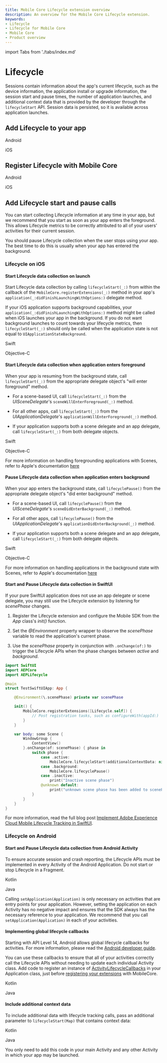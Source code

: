 ```yaml
---
title: Mobile Core Lifecycle extension overview
description: An overview for the Mobile Core Lifecycle extension.
keywords:
- Lifecycle
- Lifecycle for Mobile Core
- Mobile Core
- Product overview
---
```


import Tabs from './tabs/index.md'

# Lifecycle

Sessions contain information about the app's current lifecycle, such as the device information, the application install or upgrade information, the session start and pause times, the number of application launches, and additional context data that is provided by the developer through the `lifecycleStart` API. Session data is persisted, so it is available across application launches.

## Add Lifecycle to your app

<TabsBlock orientation="horizontal" slots="heading, content" repeat="2"/>

Android

<Tabs query="platform=android&task=add"/>

iOS

<Tabs query="platform=ios&task=add"/>

<!--- React Native

<Tabs query="platform=react-native&task=add"/>

Flutter

<Tabs query="platform=flutter&task=add"/> --->

## Register Lifecycle with Mobile Core

<TabsBlock orientation="horizontal" slots="heading, content" repeat="2"/>

Android

<Tabs query="platform=android&task=register"/>

iOS

<Tabs query="platform=ios&task=register"/>

## Add Lifecycle start and pause calls

You can start collecting Lifecycle information at any time in your app, but we recommend that you start as soon as your app enters the foreground. This allows Lifecycle metrics to be correctly attributed to all of your users' activities for their current session.

You should pause Lifecycle collection when the user stops using your app. The best time to do this is usually when your app has entered the background.

### Lifecycle on iOS

#### Start Lifecycle data collection on launch

Start Lifecycle data collection by calling `lifecycleStart(_:)` from within the callback of the `MobileCore.registerExtensions(_:)` method in your app's `application(_:didFinishLaunchingWithOptions:)` delegate method.

If your iOS application supports background capabilities, your `application(_:didFinishLaunchingWithOptions:)` method might be called when iOS launches your app in the background. If you do not want background launches to count towards your lifecycle metrics, then `lifecycleStart(_:)` should only be called when the application state is not equal to `UIApplicationStateBackground`.

<TabsBlock orientation="horizontal" slots="heading, content" repeat="2"/>

Swift

<Tabs query="platform=ios-swift&task=start-lifecycle-didfinishlaunch"/>

Objective-C

<Tabs query="platform=ios-objc&task=start-lifecycle-didfinishlaunch"/>


#### Start Lifecycle data collection when application enters foreground

When your app is resuming from the background state, call `lifecycleStart(_:)` from the appropriate delegate object's "will enter foreground" method.

* For a scene-based UI, call `lifecycleStart(_:)` from the _UISceneDelegate_'s `sceneWillEnterForeground(_:)` method.

* For all other apps, call `lifecycleStart(_:)` from the _UIApplicationDelegate_'s `applicationWillEnterForeground(_:)` method.

* If your application supports both a scene delegate and an app delegate, call `lifecycleStart(_:)` from both delegate objects.

<TabsBlock orientation="horizontal" slots="heading, content" repeat="2"/>

Swift

<Tabs query="platform=ios-swift&task=willenterforeground"/>

Objective-C

<Tabs query="platform=ios-objc&task=willenterforeground"/>

<InlineAlert variant="info" slots="text"/>

For more information on handling foregrounding applications with Scenes, refer to Apple's documentation [here](https://developer.apple.com/documentation/uikit/app_and_environment/scenes/preparing_your_ui_to_run_in_the_foreground)

#### Pause Lifecycle data collection when application enters background

When your app enters the background state, call `lifecyclePause()` from the appropriate delegate object's "did enter background" method.

* For a scene-based UI, call `lifecyclePause()` from the _UISceneDelegate_'s `sceneDidEnterBackground(_:)` method.

* For all other apps, call `lifecyclePause()` from the _UIApplicationDelegate_'s `applicationDidEnterBackground(_:)` method.

* If your application supports both a scene delegate and an app delegate, call `lifecycleStart(_:)` from both delegate objects.

<TabsBlock orientation="horizontal" slots="heading, content" repeat="2"/>

Swift

<Tabs query="platform=ios-swift&task=didenterbackground"/>

Objective-C

<Tabs query="platform=ios-objc&task=didenterbackground"/>

<InlineAlert variant="info" slots="text"/>

For more information on handling applications in the background state with Scenes, refer to Apple's documentation [here](https://developer.apple.com/documentation/uikit/app_and_environment/scenes/preparing_your_ui_to_run_in_the_background)

#### Start and Pause Lifecycle data collection in SwiftUI

If your pure SwiftUI application does not use an app delegate or scene delegate, you may still use the Lifecycle extension by listening for _scenePhase_ changes.

1. Register the Lifecycle extension and configure the Mobile SDK from the _App_ class's _init()_ function.

2. Set the _@Environment_ property wrapper to observe the _scenePhase_ variable to read the application's current phase.

3. Use the _scenePhase_ property in conjunction with `.onChange(of:)` to trigger the Lifecycle APIs when the phase changes between _active_ and _background_.

```swift
import SwiftUI
import AEPCore
import AEPLifecycle

@main
struct TestSwiftUIApp: App {

    @Environment(\.scenePhase) private var scenePhase

    init() {
        MobileCore.registerExtensions([Lifecycle.self]) {
            // Post registration tasks, such as configureWith(appId:)
        }
    }

    var body: some Scene {
        WindowGroup {
            ContentView()
        }.onChange(of: scenePhase) { phase in
            switch phase {
                case .active:
                    MobileCore.lifecycleStart(additionalContextData: nil)
                case .background:
                    MobileCore.lifecyclePause()
                case .inactive:
                    print("Inactive scene phase")
                @unknown default:
                    print("unknown scene phase has been added to scenePhase enum")
            }
        }
    }
}
```

For more information, read the full blog post [Implement Adobe Experience Cloud Mobile Lifecycle Tracking in SwiftUI](https://blog.developer.adobe.com/implement-adobe-experience-cloud-mobile-lifecycle-tracking-in-swiftui-41a8373a55fb).


### Lifecycle on Android

#### Start and Pause Lifecycle data collection from Android Activity

To ensure accurate session and crash reporting, the Lifecycle APIs must be implemented in every Activity of the Android Application. Do not start or stop Lifecycle in a Fragment.

<TabsBlock orientation="horizontal" slots="heading, content" repeat="2"/>

Kotlin

<Tabs query="platform=android-kotlin&task=activity-start-pause"/>

Java

<Tabs query="platform=android-java&task=activity-start-pause"/>

<InlineAlert variant="info" slots="text"/>

Calling `setApplication(Application)` is only necessary on activities that are entry points for your application. However, setting the application on each Activity has no negative impact and ensures that the SDK always has the necessary reference to your application. We recommend that you call `setApplication(Application)` in each of your activities.

#### Implementing global lifecycle callbacks

Starting with API Level 14, Android allows global lifecycle callbacks for activities. For more information, please read the [Android developer guide](https://developer.android.com/reference/android/app/Application#registerActivityLifecycleCallbacks(android.app.Application.ActivityLifecycleCallbacks)).

You can use these callbacks to ensure that all of your activities correctly call the Lifecycle APIs without needing to update each individual Activity class. Add code to register an instance of [ActivityLifecycleCallbacks](https://developer.android.com/reference/android/app/Application.ActivityLifecycleCallbacks) in your Application class, just before [registering your extensions](#register-lifecycle-with-mobile-core) with MobileCore.

<TabsBlock orientation="horizontal" slots="heading, content" repeat="2"/>

Kotlin

<Tabs query="platform=android-kotlin&task=global-lifecycle"/>

Java

<Tabs query="platform=android-java&task=global-lifecycle"/>

#### Include additional context data

To include additional data with lifecycle tracking calls, pass an additional parameter to `lifecycleStart(Map)` that contains context data:

<TabsBlock orientation="horizontal" slots="heading, content" repeat="2"/>

Kotlin

<Tabs query="platform=android-kotlin&task=context-data"/>

Java

<Tabs query="platform=android-java&task=context-data"/>

<InlineAlert variant="info" slots="text"/>

You only need to add this code in your main Activity and any other Activity in which your app may be launched.

